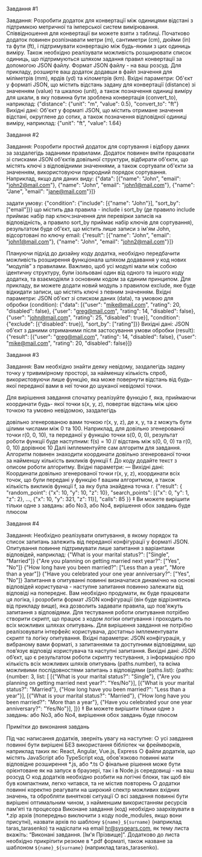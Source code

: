 Завдання #1

Завдання:
Розробити додаток для конвертації між одиницями відстані з підтримкою метричної та
імперської систем вимірювання. Співвідношення для конвертації ви можете взяти з
таблиці. Початково додаток повинен розпізнавати метри (m), сантиметри (cm), дюйми (in)
та фути (ft), і підтримувати конвертацію між будь-якими з цих одиниць виміру.
Також необхідно реалізувати можливість розширювати список одиниць, що підтримуються
шляхом задання правил конвертації за допомогою JSON файлу. Формат JSON файлу - на
ваш розсуд. Для прикладу, розширте ваш додаток додавши в файл значення для
міліметрів (mm), ярдів (yd) та кілометрів (km).
Вхідні параметри:
Об'єкт у форматі JSON, що містить відстань задану для конвертації (distance) зі значенням
(value) та шкалою (unit), а також позначення одиниці виміру для шкали, в яку повинна бути
зроблена конвертація (convert_to), наприклад:
{"distance": {"unit": "m", "value": 0.5}, "convert_to": "ft"}
Вихідні дані:
Об'єкт у форматі JSON, що містить отримане значення відстані, округлене до сотих, а
також позначення відповідної одиниці виміру, наприклад:
{"unit": "ft", "value": 1.64}

Завдання #2

Завдання:
Розробити простий додаток для сортування і відбору даних за заздалегідь заданими
правилами. Додаток повинен вміти працювати зі списками JSON об'єктів довільної
структури, відбирати об'єкти, що містять ключі з відповідними значеннями, а також
сортувати об'єкти за значенням, використовуючи природний порядок сортування.
Наприклад, якщо для даних виду:
{"data": [{"name": "John", "email": "john2@mail.com"},
{"name": "John", "email": "john1@mail.com"},
{"name": "Jane", "email": "jane@mail.com"}]}

задати умову:
{"condition": {"include": [{"name": "John"}], "sort_by": ["email"]}}
що містить два правила - include і sort_by (де правило include приймає набір пар
ключ:значення для перевірки записів на відповідність, а правило sort_by приймає набір
ключів для сортування), результатом буде об'єкт, що містить лише записи з ім'ям John,
відсортовані по ключу email:
{"result": [{"name": "John", "email": "john1@mail.com"},
{"name": "John", "email": "john2@mail.com"}]}

Плануючи підхід до дизайну коду додатка, необхідно передбачити можливість розширення
функціонала шляхом додавання у код нових “модулів” з правилами. Важливо, щоб усі
модулі мали між собою ідентичну структуру, були ізольовані один від одного та іншого коду
додатка, та взаємодіяли з основним кодом за єдиним принципом. Для прикладу, ви можете
додати новий модуль з правилом exclude, яке буде відкидати записи, що містять ключі з
певним значенням.
Вхідні параметри:
JSON об'єкт зі списком даних (data), та умовою для обробки (condition):
{"data": [{"user": "mike@mail.com", "rating": 20, "disabled": false},
{"user": "greg@mail.com", "rating": 14, "disabled": false},
{"user": "john@mail.com", "rating": 25, "disabled": true}],
"condition": {"exclude": [{"disabled": true}], "sort_by": ["rating"]}}
Вихідні дані:
JSON об'єкт з даними отриманими після застосування умови обробки (result):
{"result": [{"user": "greg@mail.com", "rating": 14, "disabled": false},
{"user": "mike@mail.com", "rating": 20, "disabled": false}]}

Завдання #3

Завдання:
Вам необхідно знайти деяку невідому, заздалегідь задану точку у тривимірному просторі, за
найменшу кількість спроб, використовуючи лише функцію, яка може повернути відстань від
будь-якої переданої вами в неї точки до шуканої невідомої точки.

Для вирішення завдання спочатку реалізуйте функцію f, яка, приймаючи координати будь-
якої точки s(x, y, z), повертає відстань між цією точкою та умовно невідомою, заздалегідь

довільно згенерованою вами точкою r(x, y, z), де x, y, та z можуть бути цілими числами між
0 та 100.
Наприклад, для довільно згенерованої точки r(0, 0, 10), та переданої у функцію точки
s(0, 0, 0), результат роботи функції буде наступним:
f(s) = 10 // відстань між s(0, 0, 0) та r(0, 0, 10) дорівнює 10
Далі імплементуйте сам алгоритм для завдання. Алгоритм повинен знаходити координати
довільно згенерованої точки за найменшу кількість викликів функції f. До коду додайте
текст з описом роботи алгоритму.
Вхідні параметри:
—
Вихідні дані:
Координати довільно згенерованої точки r(x, y, z), координати всіх точок, що були передані
у функцію f вашим алгоритмом, а також кількість викликів функції f, за яку була знайдена
точка r.
{"result": {
"random_point": {"x": 10, "y": 10, "z": 10},
"search_points": [{"x": 0, "y": 1, "z": 2}, ..., {"x": 10, "y": 321, "z": 11}],
"calls": 85
}}
‡ Ви можете вирішити тільки одне з завдань: або No3, або No4, вирішення обох завдань буде
плюсом

Завдання #4

Завдання:
Необхідно реалізувати опитування, в якому порядок та список запитань залежить від
переданої конфігурації у форматі JSON. Опитування повинне підтримувати лише
запитання з варіантами відповідей, наприклад:
{"What is your marital status?": ["Single", "Married"]}
{"Are you planning on getting married next year?": ["Yes", "No"]}
{"How long have you been married?": ["Less than a year", "More than a year"]}
{"Have you celebrated your one year anniversary?": ["Yes", "No"]}
Запитання в опитуванні повинні визначатися динамічно на основі відповідей користувача -
наступне запитання повинно залежати від відповіді на попереднє. Вам необхідно
продумати, як буде працювати ця логіка, і розробити формат JSON конфігурації (він буде
відрізнятись від прикладу вище), яка дозволить задавати правила, що пов'яжуть запитання
з відповідями.
Для тестування роботи опитування потрібно створити скрипт, що працює з кодом логіки
опитування і проходить по всіх можливих шляхах опитувань. Для вирішення завдання не
потрібно реалізовувати інтерфейс користувача, достатньо імплементувати скрипт та логіку
опитування.
Вхідні параметри:
JSON конфігурація, у вибраному вами форматі, з запитаннями та доступними відповідями,
що пов’язує відповіді користувача та наступні запитання.
Вихідні дані:
JSON об’єкт, що є результатом роботи скрипту тестування, з інформацією про кількість всіх
можливих шляхів опитувань (paths.number), та всіма можливими послідовностями
запитань з відповідями (paths.list):
{paths: {number: 3, list: [
[{"What is your marital status?": "Single"},
{"Are you planning on getting married next year?": "Yes/No"}],
[{"What is your marital status?": "Married"},
{"How long have you been married?": "Less than a year"}],
[{"What is your marital status?": "Married"},
{"How long have you been married?": "More than a year"},
{"Have you celebrated your one year anniversary?": "Yes/No"}],
]}}
‡ Ви можете вирішити тільки одне з завдань: або No3, або No4, вирішення обох завдань буде
плюсом

Примітки до виконання завдань

Під час написання додатків, зверніть увагу на наступне:
○ усі завдання повинні бути вирішені БЕЗ використання бібліотек чи фреймворків,
наприклад таких як: React, Angular, Vue.js, Express
○ файли додатків, що містять JavaScript або TypeScript код, обов'язково повинні мати
відповідне розширення *.js, або *.ts
○ фінальне рішення може бути орієнтоване як на запуск в браузері, так і в Node.js
середовищі - на ваш розсуд
○ код додатків необхідно розбити на логічні блоки, так щоб він був компактним, легко
читався, та не містив повторень
○ додатки повинні коректно реагувати на широкий спектр можливих вхідних значень,
та обробляти виняткові ситуації
○ всі завдання повинні бути вирішені оптимальним чином, з найменшим
використанням ресурсів пам'яті та процесора
Виконане завдання (код) необхідно заархівувати в *.zip архів (попередньо виключити з
коду node_modules, якщо вони присутні), назвати архів по шаблону `${name}_${surname}`
(наприклад taras_tarasenko) та надіслати на email hr@sysgears.com, як тему листа вкажіть:
“Виконані завдання. [Ім'я Прізвище]”.
Додатково до листа необхідно прикріпити резюме в *.pdf форматі, також назване за
шаблоном `${name}_${surname}` (наприклад taras_tarasenko).